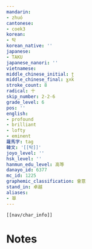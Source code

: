 ```yaml
---
mandarin:
- zhuó
cantonese:
- coek3
korean:
- 탁
korean_native: ''
japanese:
- TAKU
japanese_nanori: ''
vietnamese:
middle_chinese_initial: ʈ
middle_chinese_final: ɣʌk
stroke_count: 8
radical: 十
skip_number: 2-2-6
grade_level: 6
pos: ''
english:
- profound
- brilliant
- lofty
- eminent
羅馬字: tag
韓文: '[[탁]]'
joyo_level: ''
hsk_level: ''
hanmun_edu_level: 高等
danayo_id: 6377
mc_id: 1225
graphemic_classification: 會意
stand_in: 卓越
aliases:
- 㔬
---
```

```meta-bind-embed
[[nav/char_info]]
```

# Notes
